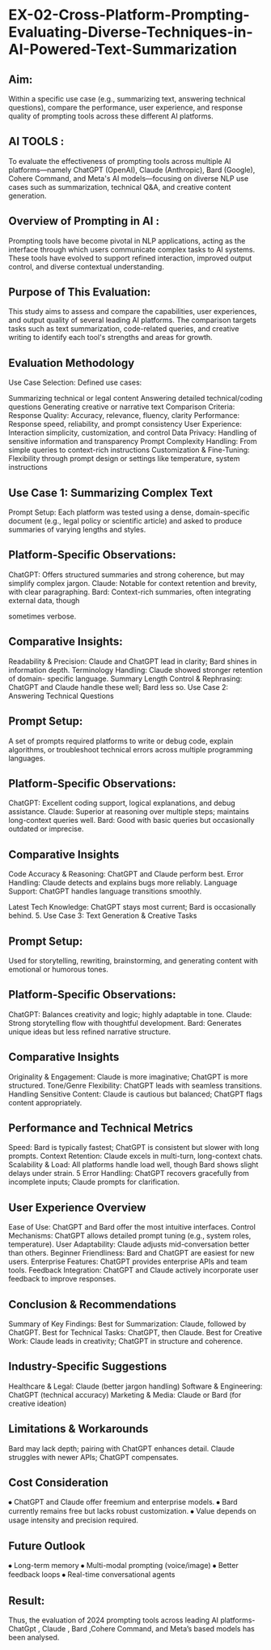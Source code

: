 # EX-02-Cross-Platform-Prompting-Evaluating-Diverse-Techniques-in-AI-Powered-Text-Summarization

## Aim:
Within a specific use case (e.g., summarizing text, answering technical questions), compare the performance, user experience, and response quality of prompting tools across these different AI platforms.
## AI TOOLS :
To evaluate the effectiveness of prompting tools across multiple AI
platforms—namely ChatGPT (OpenAI), Claude (Anthropic), Bard (Google),
Cohere Command, and Meta's AI models—focusing on diverse NLP use
cases such as summarization, technical Q&A, and creative content
generation.
## Overview of Prompting in AI :
Prompting tools have become pivotal in NLP applications, acting as the
interface through which users communicate complex tasks to AI systems.
These tools have evolved to support refined interaction, improved output
control, and diverse contextual understanding.
## Purpose of This Evaluation:

This study aims to assess and compare the capabilities, user experiences,
and output quality of several leading AI platforms. The comparison targets
tasks such as text summarization, code-related queries, and creative writing
to identify each tool's strengths and areas for growth.
## Evaluation Methodology
Use Case Selection:
Defined use cases:

Summarizing technical or legal content
Answering detailed technical/coding questions
Generating creative or narrative text
Comparison Criteria:
Response Quality: Accuracy, relevance, fluency, clarity
Performance: Response speed, reliability, and prompt consistency
User Experience: Interaction simplicity, customization, and control
Data Privacy: Handling of sensitive information and transparency
Prompt Complexity Handling: From simple queries to context-rich
instructions
Customization & Fine-Tuning: Flexibility through prompt design or settings
like temperature, system instructions
## Use Case 1: Summarizing Complex Text
Prompt Setup:
Each platform was tested using a dense, domain-specific document (e.g.,
legal policy or scientific article) and asked to produce summaries of varying
lengths and styles.
## Platform-Specific Observations:
ChatGPT: Offers structured summaries and strong coherence, but may
simplify complex jargon.
Claude: Notable for context retention and brevity, with clear paragraphing.
Bard: Context-rich summaries, often integrating external data, though

sometimes verbose.
## Comparative Insights:
Readability & Precision: Claude and ChatGPT lead in clarity; Bard shines in
information depth.
Terminology Handling: Claude showed stronger retention of domain-
specific language.
Summary Length Control & Rephrasing: ChatGPT and Claude handle these
well; Bard less so.
Use Case 2: Answering Technical Questions
## Prompt Setup:
A set of prompts required platforms to write or debug code, explain
algorithms, or troubleshoot technical errors across multiple programming
languages.
## Platform-Specific Observations:
ChatGPT: Excellent coding support, logical explanations, and debug
assistance.
Claude: Superior at reasoning over multiple steps; maintains long-context
queries well.
Bard: Good with basic queries but occasionally outdated or imprecise.
## Comparative Insights
Code Accuracy & Reasoning: ChatGPT and Claude perform best.
Error Handling: Claude detects and explains bugs more reliably.
Language Support: ChatGPT handles language transitions smoothly.

Latest Tech Knowledge: ChatGPT stays most current; Bard is occasionally
behind.
5. Use Case 3: Text Generation & Creative Tasks
## Prompt Setup:
Used for storytelling, rewriting, brainstorming, and generating content with
emotional or humorous tones.
## Platform-Specific Observations:
ChatGPT: Balances creativity and logic; highly adaptable in tone.
Claude: Strong storytelling flow with thoughtful development.
Bard: Generates unique ideas but less refined narrative structure.
## Comparative Insights
Originality & Engagement: Claude is more imaginative; ChatGPT is more
structured.
Tone/Genre Flexibility: ChatGPT leads with seamless transitions.
Handling Sensitive Content: Claude is cautious but balanced; ChatGPT flags
content appropriately.
## Performance and Technical Metrics
Speed: Bard is typically fastest; ChatGPT is consistent but slower with long
prompts.
Context Retention: Claude excels in multi-turn, long-context chats.
Scalability & Load: All platforms handle load well, though Bard shows slight
delays under strain.
5
Error Handling: ChatGPT recovers gracefully from incomplete inputs;
Claude prompts for clarification.
## User Experience Overview
Ease of Use: ChatGPT and Bard offer the most intuitive interfaces.
Control Mechanisms: ChatGPT allows detailed prompt tuning (e.g., system
roles, temperature).
User Adaptability: Claude adjusts mid-conversation better than others.
Beginner Friendliness: Bard and ChatGPT are easiest for new users.
Enterprise Features: ChatGPT provides enterprise APIs and team tools.
Feedback Integration: ChatGPT and Claude actively incorporate user
feedback to improve responses.
## Conclusion & Recommendations
Summary of Key Findings:
Best for Summarization: Claude, followed by ChatGPT.
Best for Technical Tasks: ChatGPT, then Claude.
Best for Creative Work: Claude leads in creativity; ChatGPT in structure and
coherence.

## Industry-Specific Suggestions
Healthcare & Legal: Claude (better jargon handling)
Software & Engineering: ChatGPT (technical accuracy)
Marketing & Media: Claude or Bard (for creative ideation)
## Limitations & Workarounds
Bard may lack depth; pairing with ChatGPT enhances detail.
Claude struggles with newer APIs; ChatGPT compensates.
## Cost Consideration
⦁ ChatGPT and Claude offer freemium and enterprise models.
⦁ Bard currently remains free but lacks robust customization.
⦁ Value depends on usage intensity and precision required.
## Future Outlook
⦁ Long-term memory
⦁ Multi-modal prompting (voice/image)
⦁ Better feedback loops
⦁ Real-time conversational agents
## Result:
Thus, the evaluation of 2024 prompting tools across leading AI platforms-
ChatGpt , Claude , Bard ,Cohere Command, and Meta’s based models has
been analysed.
